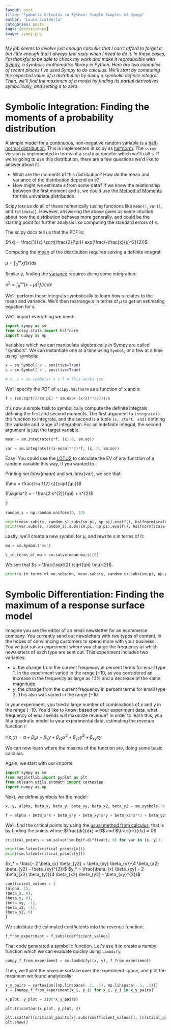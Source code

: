 ```yaml
---
layout: post
title: "Symbolic Calculus in Python: Simple Samples of Sympy"
author: "Louis Cialdella"
categories: posts
tags: [datascience]
image: sympy.png
---
```


_My job seems to involve just enough calculus that I can't afford to forget it, but little enough that I always feel rusty when I need to do it. In those cases, I'm thankful to be able to check my work and make it reproducible with [Sympy](https://www.sympy.org/en/index.html), a symbolic mathematics library in Python. Here are two examples of recent places I've used Sympy to do calculus. We'll start by computing the expected value of a distribution by doing a symbolic definite integral. Then, we'll find the maximum of a model by finding its partial derivatives symbolically, and setting it to zero._

# Symbolic Integration: Finding the moments of a probability distribution

A simple model for a continuous, non-negative random variable is a [half-normal distribution](https://en.wikipedia.org/wiki/Half-normal_distribution). This is implemented in scipy as [halfnorm](https://docs.scipy.org/doc/scipy/reference/generated/scipy.stats.halfnorm.html). The `scipy` version is implemented in terms of a `scale` parameter which we'll call $s$. If we're going to use this distribution, there are a few questions we'd like to answer about it:
- What are the moments of this distribution? How do the mean and variance of the distribution depend on $s$?
- How might we estimate $s$ from some data? If we knew the relationship between the first moment and $s$, we could use the [Method of Moments](https://en.wikipedia.org/wiki/Method_of_moments_(statistics)) for this univariate distribution.

Scipy lets us do all of these numerically (using functions like `mean()`, `var()`, and `fit(data)`). However, answering the above gives us some intuition about how the distribution behaves more generally, and could be the starting point for further analysis like computing the standard errors of $s$.

The scipy docs tell us that the PDF is:

$f(x) = \frac{1}{s} \sqrt{\frac{2}{\pi}} exp(\frac{-\frac{x}{s}^2}{2})$

Computing the [mean](https://en.wikipedia.org/wiki/Expected_value#Absolutely_continuous_case) of the distribution requires solving a definite integral:

$\mu = \int_{0}^{\infty} x f(x) dx$

Similarly, finding the [variance](https://en.wikipedia.org/wiki/Variance#Definition) requires doing some integration:

$\sigma^2 = \int_{0}^{\infty} (x - \mu)^2 f(x) dx$

We'll perform these integrals symbolically to learn how $s$ relates to the mean and variance. We'll then rearrange $s$ in terms of $\mu$ to get an estimating equation for $s$.

We'll import everything we need:

```python
import sympy as sm
from scipy.stats import halfnorm
import numpy as np
```

Variables which we can manipulate algebraically in Sympy are called "symbols". We can instantiate one at a time using `Symbol`, or a few at a time using `symbols:

```python
x = sm.Symbol('x', positive=True)
s = sm.Symbol('s', positive=True)

# x, s = sm.symbols('x s') # This works too
```

We'll specify the PDF of `scipy.halfnorm` as a function of $x$ and $s$:

```python
f = (sm.sqrt(2/sm.pi) * sm.exp(-(x/s)**2/2))/s
```

It's now a simple task to symbolically compute the definite integrals defining the first and second moments. The first argument to `integrate` is the function to integrate, and the second is a tuple `(x, start, end)` defining the variable and range of integration. For an indefinite integral, the second argument is just the target variable.

```python
mean = sm.integrate(x*f, (x, 0, sm.oo))

var = sm.integrate(((x-mean)**2)*f, (x, 0, sm.oo))
```

Easy! You could use the [LOTUS](https://en.wikipedia.org/wiki/Law_of_the_unconscious_statistician) to calculate the EV of any function of a random variable this way, if you wanted to.

Printing $sm.latex(mean)$ and $sm.latex(var)$, we see that:

$\mu = \frac{\sqrt{2} s}{\sqrt{\pi}}$

$\sigma^2 = - \frac{2 s^{2}}{\pi} + s^{2}$

?

```python
random_s = np.random.uniform(0, 10)

print(mean.subs(s, random_s).subs(sm.pi, np.pi).evalf(), halfnorm(scale=random_s).mean())
print(var.subs(s, random_s).subs(sm.pi, np.pi).evalf(), halfnorm(scale=random_s).var())
```

Lastly, we'll create a new symbol for $\mu$, and rewrite $s$ in terms of it:

```python
mu = sm.Symbol('mu')

s_in_terms_of_mu = sm.solve(mean-mu,s)[0]
```

We see that $s = \frac{\sqrt{2} \sqrt{\pi} \mu}{2}$.

```python
print(s_in_terms_of_mu.subs(mu, mean.subs(s, random_s).subs(sm.pi, np.pi).evalf()).evalf(), random_s)
```

# Symbolic Differentiation: Finding the maximum of a response surface model

Imagine you are the editor of an email newsletter for an ecommerce company. You currently send out newsletters with two types of content, in the hopes of convinncing customers to spend more with your business. You've just run an experiment where you change the frequency at which newsletters of each type are sent out. This experiment includes two variables:
- $x$, the change from the current frequency in percent terms for email type 1. In the experiment varied in the range $[-10%, 10%]$, as you considered an increase in the frequency as large as 10% and a decrease of the same magnitude.
- $y$, the change from the current frequency in percent terms for email type 2. This also was varied in the range $[-10%, 10%]$.

In your experiment, you tried a large number of combinations of $x$ and $y$ in the range $[-10%, 10%]$. You'd like to know: based on your experiment data, what frequency of email sends will maximize revenue? In order to learn this, you fit a quadratic model to your experimental data, estimating the revenue function $r$:

$r(x, y) = \alpha + \beta_x x + \beta_y y + \beta_{x2} x^2 + \beta_{y2} y^2 + \beta_{xy} xy$

We can now learn where the maxima of the function are, doing some basic calculus.

Again, we start with our imports:

```python
import sympy as sm
from matplotlib import pyplot as plt
from sklearn.utils.extmath import cartesian
import numpy as np
```

Next, we define symbols for the model:

```python
x, y, alpha, beta_x, beta_y, beta_xy, beta_x2, beta_y2 = sm.symbols('x y alpha beta_x beta_y beta_xy beta_x2 beta_y2')

f = alpha + beta_x*x + beta_y*y + beta_xy*x*y + beta_x2*x**2 + beta_y2*y**2 
```

We'll find the critical points by using the [usual method from calculus](https://en.wikipedia.org/wiki/Second_partial_derivative_test), that is by finding the points where $\frac{dr}{dx} = 0$ and $\frac{dr}{dy} = 0$.

```python
critical_points = sm.solve([sm.Eq(f.diff(var), 0) for var in [x, y]], [x, y])

print(sm.latex(critical_points[x]))
print(sm.latex(critical_points[y]))
```

$x_* = \frac{- 2 \beta_{x} \beta_{y2} + \beta_{xy} \beta_{y}}{4 \beta_{x2} \beta_{y2} - \beta_{xy}^{2}}$
$y_* = \frac{\beta_{x} \beta_{xy} - 2 \beta_{x2} \beta_{y}}{4 \beta_{x2} \beta_{y2} - \beta_{xy}^{2}}$

```python
coefficient_values = [
(alpha, 1),
(beta_x, 0), 
(beta_y, 0), 
(beta_xy, -1), 
(beta_x2, -1), 
(beta_y2, 0)
]
```

We `subs`titute the estimated coefficients into the revenue function:
```python
f_from_experiment = f.subs(coefficient_values)
```

That code generated a symbolic function. Let's use it to create a numpy function which we can evaluate quickly using `lambdify`:
```python
numpy_f_from_experiment = sm.lambdify((x, y), f_from_experiment)
```

Then, we'll plot the revenue surface over the experiment space, and plot the maximum we found analytically:
```python
x_y_pairs = cartesian([np.linspace(-.1, .1), np.linspace(-.1, .1)])
z = [numpy_f_from_experiment(x_i, y_i) for x_i, y_i in x_y_pairs]

x_plot, y_plot = zip(*x_y_pairs)

plt.tricontour(x_plot, y_plot, z)

plt.scatter([critical_points[x].subs(coefficient_values)], [critical_points[y].subs(coefficient_values)], marker='x')
plt.show()
```
